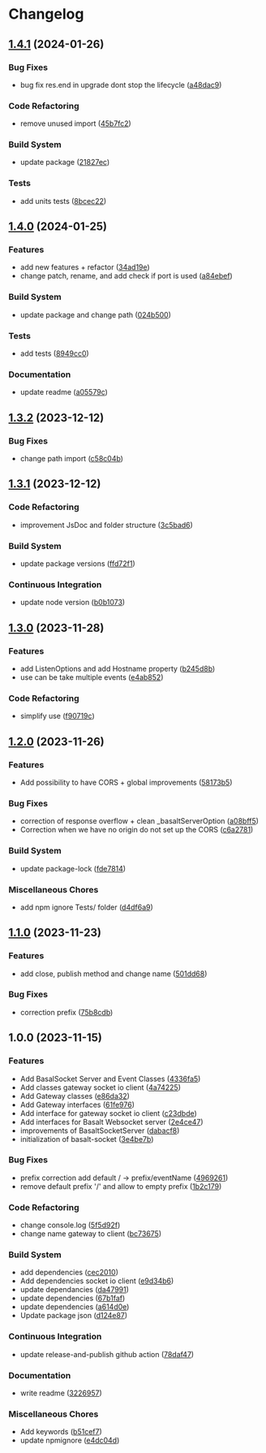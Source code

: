 # Changelog

## [1.4.1](https://github.com/Basalt-Lab/basalt-socket/compare/v1.4.0...v1.4.1) (2024-01-26)


### Bug Fixes

* bug fix res.end in upgrade dont stop the lifecycle ([a48dac9](https://github.com/Basalt-Lab/basalt-socket/commit/a48dac9c8731c086ba7c0c48476c2cb9afbdaf5f))


### Code Refactoring

* remove unused import ([45b7fc2](https://github.com/Basalt-Lab/basalt-socket/commit/45b7fc29fe24055abd27870edbf8118c7282a293))


### Build System

* update package ([21827ec](https://github.com/Basalt-Lab/basalt-socket/commit/21827ecb503711499357ada1147c72b66a9d8b70))


### Tests

* add units tests ([8bcec22](https://github.com/Basalt-Lab/basalt-socket/commit/8bcec2230e09743d7b4b1c1bfb7d534d8d0aa2bf))

## [1.4.0](https://github.com/Basalt-Lab/basalt-socket/compare/v1.3.2...v1.4.0) (2024-01-25)


### Features

* add new features + refactor ([34ad19e](https://github.com/Basalt-Lab/basalt-socket/commit/34ad19ea140f9a948c9cdbbcec38df190f2efc9e))
* change patch, rename, and add check if port is used ([a84ebef](https://github.com/Basalt-Lab/basalt-socket/commit/a84ebeff26c70f6dd6bc07b5d7e16c6a504cb76f))


### Build System

* update package and change path ([024b500](https://github.com/Basalt-Lab/basalt-socket/commit/024b50089b6acade50497deb0b5027a10bf21cc4))


### Tests

* add tests ([8949cc0](https://github.com/Basalt-Lab/basalt-socket/commit/8949cc0b999857db34551a29046eaf55a1ebd34f))


### Documentation

* update readme ([a05579c](https://github.com/Basalt-Lab/basalt-socket/commit/a05579cb15099c375dcd7c4481e5ad01ad69d013))

## [1.3.2](https://github.com/Basalt-Lab/basalt-socket/compare/v1.3.1...v1.3.2) (2023-12-12)


### Bug Fixes

* change path import ([c58c04b](https://github.com/Basalt-Lab/basalt-socket/commit/c58c04b1661b64067141cded6106ec7c76000f8d))

## [1.3.1](https://github.com/Basalt-Lab/basalt-socket/compare/v1.3.0...v1.3.1) (2023-12-12)


### Code Refactoring

* improvement JsDoc and folder structure ([3c5bad6](https://github.com/Basalt-Lab/basalt-socket/commit/3c5bad66a44b07a9ab9e60305dd3f5b2f7f9f99b))


### Build System

* update package versions ([ffd72f1](https://github.com/Basalt-Lab/basalt-socket/commit/ffd72f195b8e698b76da00660722576a3faa03ea))


### Continuous Integration

* update node version ([b0b1073](https://github.com/Basalt-Lab/basalt-socket/commit/b0b10733221ab793a2a89b447e1e029319a83964))

## [1.3.0](https://github.com/Basalt-Lab/basalt-socket/compare/v1.2.0...v1.3.0) (2023-11-28)


### Features

* add ListenOptions and add Hostname property ([b245d8b](https://github.com/Basalt-Lab/basalt-socket/commit/b245d8b0cee2f7ad5fb6aec08820cebb4b983f39))
* use can be take multiple events ([e4ab852](https://github.com/Basalt-Lab/basalt-socket/commit/e4ab852abc202516ede37aa107c932a81ddfc0a8))


### Code Refactoring

* simplify use ([f90719c](https://github.com/Basalt-Lab/basalt-socket/commit/f90719cfefe1a4b0f60a8b7aadda0e9593c14c16))

## [1.2.0](https://github.com/Basalt-Lab/basalt-socket/compare/v1.1.0...v1.2.0) (2023-11-26)


### Features

* Add possibility to have CORS + global improvements ([58173b5](https://github.com/Basalt-Lab/basalt-socket/commit/58173b57ebbe082386ba3309317ec393984a1fc5))


### Bug Fixes

* correction of response overflow + clean _basaltServerOption ([a08bff5](https://github.com/Basalt-Lab/basalt-socket/commit/a08bff567f5277a742d0ad7ad9c1d831e9c702df))
* Correction when we have no origin do not set up the CORS ([c6a2781](https://github.com/Basalt-Lab/basalt-socket/commit/c6a27814b0899efb31588bab409aa30718037f49))


### Build System

* update package-lock ([fde7814](https://github.com/Basalt-Lab/basalt-socket/commit/fde7814bba137a741515d51bd6f81b986224db71))


### Miscellaneous Chores

* add npm ignore Tests/ folder ([d4df6a9](https://github.com/Basalt-Lab/basalt-socket/commit/d4df6a915df484233be3c90df0843d69eaf4fe75))

## [1.1.0](https://github.com/Basalt-Lab/basalt-socket/compare/v1.0.0...v1.1.0) (2023-11-23)


### Features

* add close, publish method and change name ([501dd68](https://github.com/Basalt-Lab/basalt-socket/commit/501dd681c480924cb5c45ba57f72b77944f741b1))


### Bug Fixes

* correction prefix ([75b8cdb](https://github.com/Basalt-Lab/basalt-socket/commit/75b8cdb1dce5cb71edca9b1538f513a98027e5fa))

## 1.0.0 (2023-11-15)


### Features

* Add BasalSocket Server and Event Classes ([4336fa5](https://github.com/Basalt-Lab/basalt-socket/commit/4336fa504ab32af9e330b19e6223963aa2a8fc48))
* Add classes gateway socket io client ([4a74225](https://github.com/Basalt-Lab/basalt-socket/commit/4a74225715e75f9ee31ab8caea8b57c62ec4dece))
* Add Gateway classes ([e86da32](https://github.com/Basalt-Lab/basalt-socket/commit/e86da32168420ce37a3b9bf2273397687a9c8ee2))
* Add Gateway interfaces ([61fe976](https://github.com/Basalt-Lab/basalt-socket/commit/61fe9764cd6e8718c22d434c834add65b5c4dbc3))
* Add interface for gateway socket io client ([c23dbde](https://github.com/Basalt-Lab/basalt-socket/commit/c23dbde1a7a5a3768dcb4918c7a7b1396873e4bd))
* Add interfaces for Basalt Websocket server ([2e4ce47](https://github.com/Basalt-Lab/basalt-socket/commit/2e4ce47b9de03cd821df847e89fbc38c6068e649))
* improvements of BasaltSocketServer ([dabacf8](https://github.com/Basalt-Lab/basalt-socket/commit/dabacf8baccd8e0e85a5f6f05f8430716ad0b215))
* initialization of basalt-socket ([3e4be7b](https://github.com/Basalt-Lab/basalt-socket/commit/3e4be7b0bff46c4cd79d2bbdf8dd12190bd231ff))


### Bug Fixes

* prefix correction add default / -&gt; prefix/eventName ([4969261](https://github.com/Basalt-Lab/basalt-socket/commit/4969261c507466e658981526dfc653926aba4092))
* remove default prefix '/' and allow to empty prefix ([1b2c179](https://github.com/Basalt-Lab/basalt-socket/commit/1b2c1796010bdefc19523bef1d5613a9274e9df3))


### Code Refactoring

* change console.log ([5f5d92f](https://github.com/Basalt-Lab/basalt-socket/commit/5f5d92ff6ff48c708b321ac420a3fe4a8066c29a))
* change name gateway to client ([bc73675](https://github.com/Basalt-Lab/basalt-socket/commit/bc73675f3f3908462a292e687b76b12e39320a98))


### Build System

* add dependencies ([cec2010](https://github.com/Basalt-Lab/basalt-socket/commit/cec20105118479f5db224080fcd29076a37d2c1e))
* Add dependencies socket io client ([e9d34b6](https://github.com/Basalt-Lab/basalt-socket/commit/e9d34b6d1b0bc777108ce43d92929dc015a385b8))
* update dependancies ([da47991](https://github.com/Basalt-Lab/basalt-socket/commit/da479911a9850b34dd1e2559bc740c40e032d88b))
* update dependencies ([67b1faf](https://github.com/Basalt-Lab/basalt-socket/commit/67b1faf41ce6d9e7bc2c8b8de466511675be2f50))
* update dependencies ([a614d0e](https://github.com/Basalt-Lab/basalt-socket/commit/a614d0e3347042604bcb17e7a362e3ab1628d37c))
* Update package json ([d124e87](https://github.com/Basalt-Lab/basalt-socket/commit/d124e876cc10c44f26498ccd1ad533f60670c5b4))


### Continuous Integration

* update release-and-publish github action ([78daf47](https://github.com/Basalt-Lab/basalt-socket/commit/78daf47b207d4c1947b59031375b6a8ae07ca32f))


### Documentation

* write readme ([3226957](https://github.com/Basalt-Lab/basalt-socket/commit/322695778a8fae9f7bebe5246f9b54b82273e521))


### Miscellaneous Chores

* Add keywords ([b51cef7](https://github.com/Basalt-Lab/basalt-socket/commit/b51cef75c44e92b4f3ac74c4287273c17f824aac))
* update npmignore ([e4dc04d](https://github.com/Basalt-Lab/basalt-socket/commit/e4dc04d051a59a0b81890b13633160e7ce078b45))
